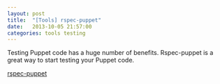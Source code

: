 ```yaml
---
layout: post
title:  "[Tools] rspec-puppet"
date:   2013-10-05 21:57:00
categories: tools testing
---
```


Testing Puppet code has a huge number of benefits. Rspec-puppet is a great way to start testing your Puppet code.

[rspec-puppet](http://rspec-puppet.com)
